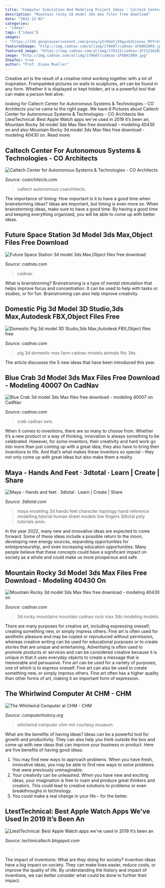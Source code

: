 ```yaml
---
title: "Computer Simulation And Modeling Project Ideas : Caltech Center For Autonomous Systems &amp; Technologies"
description: "Mountain rocky 3d model 3ds max files free download"
date: "2022-12-02"
categories:
- "ideas"
tags: ["ideas"]
images:
- "https://lh5.googleusercontent.com/proxy/ySrKQaYjS9gyxh2LConac_MYYrkvyv99GhyQxVgDM9BghxFyJWdhKaaCnlq7_YRFvAjaE0W3Xm9NYb787dQylNm0D_PfdJZh3_w3sNhGYA=w1200-h630-p-k-no-nu"
featuredImage: "http://img.cadnav.com/allimg/170607/cadnav-1F60H10R9.jpg"
featured_image: "https://img.cadnav.com/allimg/170212/cadnav-1F212162021-50.jpg"
image: "http://img.cadnav.com/allimg/170607/cadnav-1F60H10R9.jpg"
ShowToc: true
author: "Prof. Diana Mueller"
---
```



Creative art is the result of a creative mind working together with a lot of inspiration. Frompainted pictures on walls to sculptures, art can be found in any form. Whether it is displayed or kept hidden, art is a powerful tool that can make a person feel alive.

	

		
looking for Caltech Center for Autonomous Systems &amp; Technologies - CO Architects you've came to the right page. We have 8 Pictures about Caltech Center for Autonomous Systems &amp; Technologies - CO Architects like LtestTechnical: Best Apple Watch apps we&#039;ve used in 2019 It’s been an, Mountain Rocky 3d model 3ds Max files free download - modeling 40430 on and also Mountain Rocky 3d model 3ds Max files free download - modeling 40430 on. Read more:
		
    
## Caltech Center For Autonomous Systems &amp; Technologies - CO Architects

<img loading=lazy src="https://coarchitects.com/wp-content/uploads/2017/12/CAST_013-768x400.jpg" onerror="this.onerror=null;this.src='https://tse4.mm.bing.net/th?id=OIP.sE-LdpBDanFd88QG1lFIqAHaD2&amp;pid=15.1';" alt="Caltech Center for Autonomous Systems &amp; Technologies - CO Architects">

_Source: coarchitects.com_

>caltech autonomous coarchitects. 

	

The importance of timing: How important is it to have a good time when brainstorming ideas?
Ideas are important, but timing is even more so. When brainstorming ideas, make sure to have a good time. By having a good time and keeping everything organized, you will be able to come up with better ideas.

    
## Future Space Station 3d Model 3ds Max,Object Files Free Download

<img loading=lazy src="https://img.cadnav.com/allimg/170212/cadnav-1F212162021-50.jpg" onerror="this.onerror=null;this.src='https://tse1.mm.bing.net/th?id=OIP.Wp524nwGtn0da0BRyVpPaQHaFj&amp;pid=15.1';" alt="Future Space Station 3d model 3ds Max,Object files free download">

_Source: cadnav.com_

>cadnav. 

	

What is brainstroming?
Brainstroming is a type of mental stimulation that helps improve focus and concentration. It can be used to help with tasks or studies, or for fun. Brainstroming can also help improve creativity.

    
## Domestic Pig 3d Model 3D Studio,3ds Max,Autodesk FBX,Object Files Free

<img loading=lazy src="https://img.cadnav.com/allimg/170521/cadnav-1F521112K7.jpg" onerror="this.onerror=null;this.src='https://tse2.mm.bing.net/th?id=OIP.seMcyTGq3eQLceS-WGmOFwHaFj&amp;pid=15.1';" alt="Domestic Pig 3d model 3D Studio,3ds Max,Autodesk FBX,Object files free">

_Source: cadnav.com_

>pig 3d domestic max farm cadnav models animals fbx 3ds. 

	

The article discusses the 5 new ideas that have been introduced this year.

    
## Blue Crab 3d Model 3ds Max Files Free Download - Modeling 40007 On CadNav

<img loading=lazy src="https://img.cadnav.com/allimg/170518/cadnav-1F51P02121.jpg" onerror="this.onerror=null;this.src='https://tse2.mm.bing.net/th?id=OIP.eAQLIZ81kvyjo6VIRsCayAHaFj&amp;pid=15.1';" alt="Blue Crab 3d model 3ds Max files free download - modeling 40007 on CadNav">

_Source: cadnav.com_

>crab cadnav ovis. 

	

When it comes to inventions, there are so many to choose from. Whether it’s a new product or a way of thinking, innovation is always something to be celebrated. However, for some inventors, their creativity and hard work go into more than just coming up with a great idea; they also have to bring their inventions to life. And that’s what makes these inventors so special – they not only come up with great ideas but also make them a reality.

    
## Maya - Hands And Feet · 3dtotal · Learn | Create | Share

<img loading=lazy src="https://assets.3dtotal.com/data-import/data/images/tutorials/1795-tid-mainimage-jpg.lb3c01.image.qr3.jpg" onerror="this.onerror=null;this.src='https://tse3.mm.bing.net/th?id=OIP.JCLEZ50QejGnxfmXeJU7VQHaEK&amp;pid=15.1';" alt="Maya - Hands and feet · 3dtotal · Learn | Create | Share">

_Source: 3dtotal.com_

>maya modeling 3d hands feet character topology hand reference modelling tutorial human sheet models low fingers 3dtotal poly tutorials amin. 

	

In the year 2022, many new and innovative ideas are expected to come forward. Some of these ideas include a possible return to the moon, developing new energy sources, expanding opportunities for entrepreneurship, and even increasing education opportunities. Many people believe that these concepts could have a significant impact on society as a whole and could make us more prosperous and safe.

    
## Mountain Rocky 3d Model 3ds Max Files Free Download - Modeling 40430 On

<img loading=lazy src="http://img.cadnav.com/allimg/170607/cadnav-1F60H10R9.jpg" onerror="this.onerror=null;this.src='https://tse3.mm.bing.net/th?id=OIP.nfEMDLq-ffJuNkzNEopF_gHaFj&amp;pid=15.1';" alt="Mountain Rocky 3d model 3ds Max files free download - modeling 40430 on">

_Source: cadnav.com_

>3d rocky mountains mountain cadnav rock max 3ds modeling models. 

	

There are many purposes for creative art, including expressing oneself, creating something new, or simply impress others. Fine art is often used for aesthetic pleasure and may be copied or reproduced without permission, whereas creative writing can be used for educational purposes or to create stories that are unique and entertaining. Advertising is often used to promote products or services and can be considered creative because it is unique in that it uses everyday objects to create a message that is memorable and persuasive.
Fine art can be used for a variety of purposes, one of which is to express oneself. Fine art can also be used to create something new, or simply impress others. Fine art often has a higher quality than other forms of art, making it an important form of expression.

    
## The Whirlwind Computer At CHM - CHM

<img loading=lazy src="https://computerhistory.org/wp-content/uploads/2019/07/WWLargeSketch2.jpg" onerror="this.onerror=null;this.src='https://tse1.mm.bing.net/th?id=OIP.95W7RNtbOJtuF0tpS4fWcgHaDd&amp;pid=15.1';" alt="The Whirlwind Computer at CHM - CHM">

_Source: computerhistory.org_

>whirlwind computer chm mit courtesy museum. 

	

What are the benefits of having ideas?
Ideas can be a powerful tool for growth and productivity. They can also help you think outside the box and come up with new ideas that can improve your business or product. Here are five benefits of having good ideas: 
1. You may find new ways to approach problems. When you have fresh, innovative ideas, you may be able to find new ways to solve problems that were previously unimaginable. 
2. Your creativity can be unleashed. When you have new and exciting ideas, your imagination is free to roam and produce great thinkers and creators. This could lead to creative solutions to problems or even breakthroughs in technology. 
3. You could make a real change in your life – for the better.

    
## LtestTechnical: Best Apple Watch Apps We&#039;ve Used In 2019 It’s Been An

<img loading=lazy src="https://lh5.googleusercontent.com/proxy/ySrKQaYjS9gyxh2LConac_MYYrkvyv99GhyQxVgDM9BghxFyJWdhKaaCnlq7_YRFvAjaE0W3Xm9NYb787dQylNm0D_PfdJZh3_w3sNhGYA=w1200-h630-p-k-no-nu" onerror="this.onerror=null;this.src='https://tse2.mm.bing.net/th?id=OIP.RpA6hGS32hc2VIVNEvtmXwHaEK&amp;pid=15.1';" alt="LtestTechnical: Best Apple Watch apps we&#039;ve used in 2019 It’s been an">

_Source: techinicaltech.blogspot.com_

>. 

	

The impact of inventions: What are they doing for society?
Invention ideas have a big impact on society. They can make lives easier, reduce costs, or improve the quality of life. By understanding the history and impact of inventions, we can better consider what could be done to further their impact.

